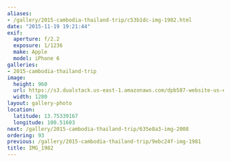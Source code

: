 ```yaml
---
aliases:
- /gallery/2015-cambodia-thailand-trip/c53b1dc-img-1982.html
date: "2015-11-19 19:21:44"
exif:
  aperture: f/2.2
  exposure: 1/1236
  make: Apple
  model: iPhone 6
galleries:
- 2015-cambodia-thailand-trip
image:
  height: 960
  url: https://s3.dualstack.us-east-1.amazonaws.com/dpb587-website-us-east-1/asset/gallery/2015-cambodia-thailand-trip/c53b1dc-img-1982~1280.jpg
  width: 1280
layout: gallery-photo
location:
  latitude: 13.75339167
  longitude: 100.51603
next: /gallery/2015-cambodia-thailand-trip/635e8a3-img-2008
ordering: 93
previous: /gallery/2015-cambodia-thailand-trip/9ebc24f-img-1981
title: IMG_1982
---
```

